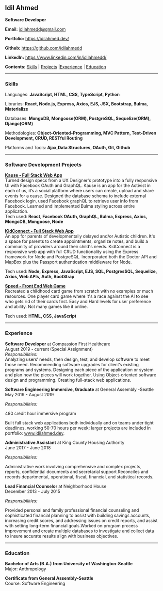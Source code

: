 ## Idil Ahmed  

**Software Developer**   

**Email:** idilahmedd@gmail.com 

**Portfolio:** https://idilahmed.dev/

**Github:** https://github.com/idilahmedd  

**LinkedIn:** https://www.linkedin.com/in/idilahmedd/  

**Contents:** [Skills](#skills) | [Projects](#Software-development-projects) |[Experience](#experience) | [Education](#education) 

---
### Skills  

Languages: **JavaScript, HTML, CSS, TypeScript, Python**  

Libraries: **React, Node.js, Express, Axios, EJS, JSX, Bootstrap, Bulma, Materialize** 

Databases: **MongoDB, Mongoose(ORM), PostgreSQL, Sequelize(ORM), Django(ORM)**

Methodologies: **Object-Oriented-Programming, MVC Pattern, Test-Driven Development, CRUD, RESTful Routing** 

Platforms and Tools: **Ajax,Data Structures, OAuth, Git, Github**  

---
### Software Development Projects 

**[Kause - Full Stack Web App](https://kause.herokuapp.com/)**  
Turned design specs from a UX Designer's prototype into a fully responsive UI with Facebook OAuth and GraphQL. Kause is an app for the Activist in each of us, it’s a social platform where users can create, upload and share events for a cause. Designed the database schema to include external Facebook login, used Facebook graphQL to retrieve user info from Facebook. Learned and implemented Bulma styling across entire application.   
Tech used:  **React, Facebook OAuth, GraphQL, Bulma, Express, Axios, MongoDB, Mongoose, Node**  

**[KidConnect - Full Stack Web App](https://calm-lake-78124.herokuapp.com/)**  
An app for parents of developmentally delayed and/or Autistic children. It's a space for parents to create appointments, organize notes, and build a community of providers around their child's needs. KidConnect is a responsive web app with full CRUD functionality using the Express framework for Node and PostgreSQL. Incorporated both the Doctor API and MapBox plus the Passport authentication middleware for Node.

Tech used:  **Node, Express, JavaScript, EJS, SQL, PostgresSQL, Sequelize, Axios, Web APIs, Auth, BootStrap**  

**[Speed - Front End Web Game](https://idilahmedd.github.io/project1/)**  
Recreated a childhood card game from scratch with no examples or much resources. One player card
game where it's a race against the AI to see who gets rid of their cards first. Easy and Hard levels for user preference and ability. Not many games like it online.

Tech used:  **HTML, CSS, JavaScript**  


---
### Experience

**Software Developer** at Compassion First Healthcare    
August 2019 - current (Special Assignment)  
*Responsibilities:*   
Analyzing users’ needs, then design, test, and develop software to meet those need. Recommending software upgrades for client’s existing programs and systems. Designing each piece of the application or system and plan how the pieces will work together. Using Object-oriented software design and programming. Creating full-stack web applications.

**Software Engineering Immersive, Graduate** at General Assembly -Seattle   
May 2019 - August 2019  

*Responsibilities:*  

480 credit hour immersive program

Built full stack web applications both individually and on teams under tight deadlines, working 50-70 hours per week; larger projects are included in portfolio: www.idilahmed.dev. 

**Administrative Assistant** at King County Housing Authority  
June 2017 - June 2018 

*Responsibilities:*  

Administrative work involving comprehensive and complex projects, reports, confidential documents and
secretarial support.Reconciles and records departmental, operational, fiscal, financial, and statistical records.

**Lead Financial Counselor** at Neighborhood House  
December 2013 - July 2015  

*Responsibilities:*   

Provided personal and family professional financial counseling and sophisticated financial planning to
assist with building savings accounts, increasing credit scores, and addressing issues on credit reports, and assist with setting long-term financial goals.Worked on program process improvement and create multiple databases to investigate and collect data to insure accurate results align with business objectives.

--- 
### Education  

**Bachelor of Arts (B.A.) from University of Washington-Seattle**  
Major: Anthropology  

**Certificate from General Assembly-Seattle**  
Course: Software Engineering  

